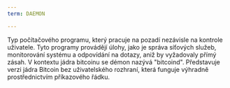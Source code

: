 ```yaml
---
term: DAEMON

---
```

Typ počítačového programu, který pracuje na pozadí nezávisle na kontrole uživatele. Tyto programy provádějí úlohy, jako je správa síťových služeb, monitorování systému a odpovídání na dotazy, aniž by vyžadovaly přímý zásah. V kontextu jádra bitcoinu se démon nazývá "bitcoind". Představuje verzi jádra Bitcoin bez uživatelského rozhraní, která funguje výhradně prostřednictvím příkazového řádku.